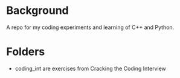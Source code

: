 # Background

A repo for my coding experiments and learning of C++ and Python.

# Folders

* coding_int are exercises from Cracking the Coding Interview
